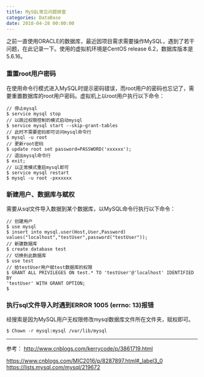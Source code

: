 ```yaml
---
title: MySQL常见问题排查
categories: DataBase
date: 2018-04-28 00:00:00
---
```


之前一直使用ORACLE的数据库，最近因项目需求需要操作MySQL，遇到了若干问题，在此记录一下。使用的虚拟机环境是CentOS release 6.2，数据库版本是5.6.16。

### 重置root用户密码

在使用命令行模式进入MySQL时提示密码错误，而root用户的密码也忘记了，需要重置数据库的root用户密码。虚拟机上以root用户执行以下命令：
```
// 停止mysql
$ service mysql stop
// 以跳过权限控制的模式启动mysql
$ service mysql start --skip-grant-tables
// 此时不需要密码即可访问mysql命令行
$ mysql -u root
// 更新root密码
$ update root set password=PASSWORD('xxxxxx');
// 退出mysql命令行
$ exit;
// 以正常模式重启mysql即可
$ service mysql restart
$ mysql -u root -pxxxxxx
```

### 新建用户、数据库与赋权

需要从sql文件导入数据到某个数据库，以MySQL命令行执行以下命令：
```
// 创建用户
$ use mysql
$ insert into mysql.user(Host,User,Password) values("localhost","testUser",password("testUser"));
// 新建数据库
$ create database test
// 切换到此数据库
$ use test
// 给testUser用户赋test数据库的权限
$ GRANT ALL PRIVILEGES ON test.* TO 'testUser'@'localhost' IDENTIFIED BY 
'testUser' WITH GRANT OPTION; 
$ 
```
### 执行sql文件导入时遇到ERROR 1005 (errno: 13)报错

经搜索是因为MySQL用户无权限修改mysql数据库文件所在文件夹，赋权即可。
```
$ Chown -r mysql:mysql /var/lib/mysql
```

---------
参考：
http://www.cnblogs.com/kerrycode/p/3861719.html

https://www.cnblogs.com/MIC2016/p/8287897.html#_label3_0
https://lists.mysql.com/mysql/219672

